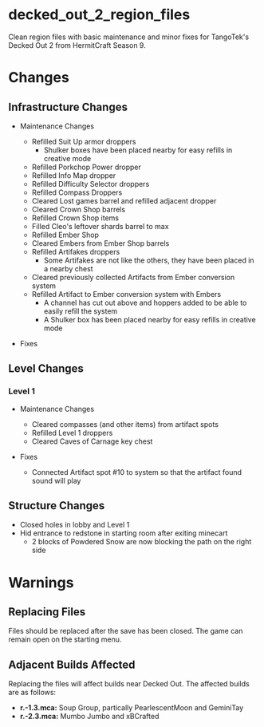 # decked_out_2_region_files
Clean region files with basic maintenance and minor fixes for TangoTek's Decked Out 2 from HermitCraft Season 9.

# Changes

## Infrastructure Changes

- Maintenance Changes
    - Refilled Suit Up armor droppers
        - Shulker boxes have been placed nearby for easy refills in creative mode
    - Refilled Porkchop Power dropper
    - Refilled Info Map dropper
    - Refilled Difficulty Selector droppers
    - Refilled Compass Droppers
    - Cleared Lost games barrel and refilled adjacent dropper
    - Cleared Crown Shop barrels
    - Refilled Crown Shop items
    - Filled Cleo's leftover shards barrel to max
    - Refilled Ember Shop
    - Cleared Embers from Ember Shop barrels
    - Refilled Artifakes droppers
        - Some Artifakes are not like the others, they have been placed in a nearby chest
    - Cleared previously collected Artifacts from Ember conversion system
    - Refilled Artifact to Ember conversion system with Embers
        - A channel has cut out above and hoppers added to be able to easily refill the system
        - A Shulker box has been placed nearby for easy refills in creative mode

- Fixes


## Level Changes

### Level 1

- Maintenance Changes
    - Cleared compasses (and other items) from artifact spots
    - Refilled Level 1 droppers
    - Cleared Caves of Carnage key chest

- Fixes
    - Connected Artifact spot #10 to system so that the artifact found sound will play


## Structure Changes

- Closed holes in lobby and Level 1
- Hid entrance to redstone in starting room after exiting minecart
    - 2 blocks of Powdered Snow are now blocking the path on the right side

# Warnings

## Replacing Files
Files should be replaced after the save has been closed. The game can remain open on the starting menu.

## Adjacent Builds Affected
Replacing the files will affect builds near Decked Out. The affected builds are as follows:

- **r.-1.3.mca:** Soup Group, partically PearlescentMoon and GeminiTay
- **r.-2.3.mca:** Mumbo Jumbo and xBCrafted